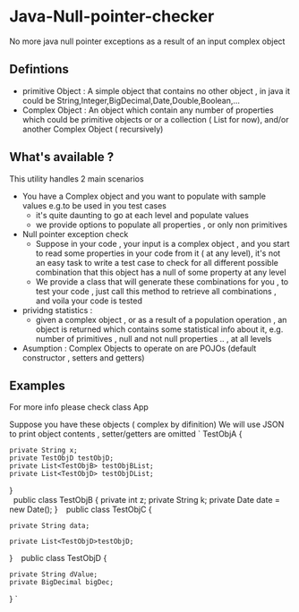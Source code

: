 # Java-Null-pointer-checker
No more java null pointer exceptions as a result of an input complex object

## Defintions
* primitive Object : A simple object that contains no other object , in java it could be String,Integer,BigDecimal,Date,Double,Boolean,...
* Complex Object : An object which contain any number of properties which could be primitive objects or or a collection ( List for now), and/or another Complex Object ( recursively)

## What's available ?
This utility handles 2 main scenarios
* You have a Complex object and you want to populate with sample values e.g.to be used in you test cases
	* it's quite daunting to go at each level and populate values 
	* we provide options to populate all properties , or only non primitives
* Null pointer exception check
	* Suppose in your code , your input is a complex object , and you start to read some properties in your code from it ( at any level), it's not an easy task to write a test case to check for all different possible combination that this object has a null of some property at any level
	* We provide a class that will generate these combinations for you , to test your code , just call this method to retrieve all combinations , and voila your code is tested 
* prividng statistics :
	* given a complex object , or as a result of a population operation , an object is returned which contains some  statistical info  about it, e.g. number of primitives , null and not null properties .. , at all levels
* Asumption : Complex Objects to operate on are POJOs (default constructor , setters and getters)

## Examples
For more info please check class App

Suppose you have these objects ( complex by difinition)
We will use JSON to print object contents , setter/getters  are omitted 
`
TestObjA {

	private String x;
	private TestObjD testObjD;
	private List<TestObjB> testObjBList;
	private List<TestObjD> testObjDList;
}	
`
`public class TestObjB {
	private int z;
	private String k;
	private Date date = new Date();
}
`
`
public class TestObjC {
	
	private String data;
	
	private List<TestObjD>testObjD;
}
`
`
public class TestObjD {
	
	private String dValue;
	private BigDecimal bigDec;
}
`


